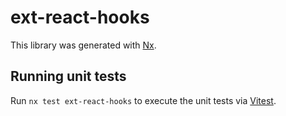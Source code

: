 # ext-react-hooks

This library was generated with [Nx](https://nx.dev).

## Running unit tests

Run `nx test ext-react-hooks` to execute the unit tests via [Vitest](https://vitest.dev/).
